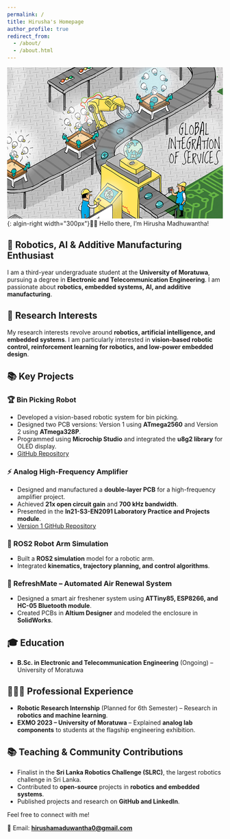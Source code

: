```yaml
---
permalink: /
title: Hirusha's Homepage
author_profile: true
redirect_from: 
  - /about/
  - /about.html
---
```


![Cartoon Inforgrapics of Combining Additive manufacturing, Robotics and AI](/images/Header_image.jpg){: algin-right width="300px"}👋🏼 Hello there, I’m Hirusha Madhuwantha!

## 🤖 Robotics, AI & Additive Manufacturing Enthusiast

I am a third-year undergraduate student at the **University of Moratuwa**, pursuing a degree in **Electronic and Telecommunication Engineering**. I am passionate about **robotics, embedded systems, AI, and additive manufacturing**.

## 🔬 Research Interests

My research interests revolve around **robotics, artificial intelligence, and embedded systems**. I am particularly interested in **vision-based robotic control, reinforcement learning for robotics, and low-power embedded design**.

## 📚 Key Projects

### 🏆 Bin Picking Robot
- Developed a vision-based robotic system for bin picking.
- Designed two PCB versions: Version 1 using **ATmega2560** and Version 2 using **ATmega328P**.
- Programmed using **Microchip Studio** and integrated the **u8g2 library** for OLED display.
- [GitHub Repository](https://github.com/mora-bprs/Bin-picking-source-code/tree/main)

### ⚡ Analog High-Frequency Amplifier
- Designed and manufactured a **double-layer PCB** for a high-frequency amplifier project.
- Achieved **21x open circuit gain** and **700 kHz bandwidth**.
- Presented in the **In21-S3-EN2091 Laboratory Practice and Projects module**.
- [Version 1 GitHub Repository](https://github.com/maduwanthasl/Analog-High-Frequency-Amplifier-V1)

### 🤖 ROS2 Robot Arm Simulation
- Built a **ROS2 simulation** model for a robotic arm.
- Integrated **kinematics, trajectory planning, and control algorithms**.

### 🚀 RefreshMate – Automated Air Renewal System
- Designed a smart air freshener system using **ATTiny85, ESP8266, and HC-05 Bluetooth module**.
- Created PCBs in **Altium Designer** and modeled the enclosure in **SolidWorks**.

## 🎓 Education
- **B.Sc. in Electronic and Telecommunication Engineering** (Ongoing) – University of Moratuwa

## 👨🏻‍🔬 Professional Experience
- **Robotic Research Internship** (Planned for 6th Semester) – Research in **robotics and machine learning**.
- **EXMO 2023 – University of Moratuwa** – Explained **analog lab components** to students at the flagship engineering exhibition.

## 📚 Teaching & Community Contributions
- Finalist in the **Sri Lanka Robotics Challenge (SLRC)**, the largest robotics challenge in Sri Lanka.
- Contributed to **open-source** projects in **robotics and embedded systems**.
- Published projects and research on **GitHub and LinkedIn**.

Feel free to connect with me!

📧 Email: **hirushamaduwantha0@gmail.com**